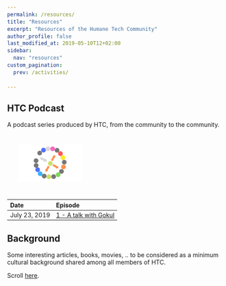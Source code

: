 ```yaml
---
permalink: /resources/
title: "Resources"
excerpt: "Resources of the Humane Tech Community"
author_profile: false
last_modified_at: 2019-05-10T12+02:00
sidebar:
  nav: "resources"
custom_pagination:
  prev: /activities/

---
```


## HTC Podcast

A podcast series produced by HTC, from the community to the community.

<img src="/assets/images/podcast/podcast-icon.png" width="30%" style="margin: 25px;">


| Date | Episode |
| :--- | :--- |
| July 23, 2019 | [1 - A talk with Gokul](/resources/podcast/#episode-n1) |


## Background

Some interesting articles, books, movies, .. to be considered as a minimum cultural background shared among all members of HTC.

Scroll [here](/resources/background/).
